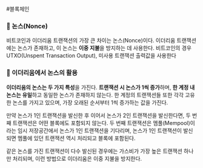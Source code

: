 #블록체인

### 📌 논스(Nonce)
비트코인과 이더리움 트랜잭션의 가장 큰 차이는 논스(Nonce)이다. 이더리움 트랜잭션에는 논스가 존재하고, 이 논스는 **이중 지불**을 방지하는 데 사용한다. 비트코인의 경우 UTXO(Unspent Transaction Output), 미사용 트랜잭션 출력값을 사용한다

### 📌 이더리움에서 논스의 활용
**이더리움의 논스는 두 가지 특성**을 가진다. **트랜잭션 시 논스가 1씩 증가**하며, **한 계정 내 논스는 유일**하고 동일한 논스가 존재하지 않는다. 한 계정의 트랜잭션들 또한 각각 고유한 논스를 가지고 있으며, 가장 오래된 순서부터 1씩 증가하는 값을 가진다.

만약 논스가 1인 트랜잭션을 발신한 후 이어서 논스가 2인 트랜잭션을 발신한다면, 두 번째 트랜잭션은 어떤 블록에도 포함되지 않는다. 두 번째 트랜잭션은 멤풀(Mempool)이라는 임시 저장공간에서 논스가 1인 트랜잭션을 기다리며, 논스가 1인 트랜잭션이 발신되면 멤풀에 있던 트랜잭션 역시 처리되고 블록에 포함된다.

같은 논스를 가진 트랜잭션이 다수 발신된 경우에는 가스비가 가장 높은 트랜잭션 하나만 처리되며, 이런 방법으로 이더리움은 이중 지불을 방지한다.